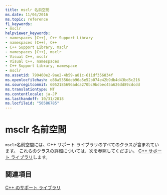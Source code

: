 ```yaml
---
title: msclr 名前空間
ms.date: 11/04/2016
ms.topic: reference
f1_keywords:
- msclr
helpviewer_keywords:
- namespaces [C++], C++ Support Library
- namespaces [C++], C++
- C++ Support Library, msclr
- namespaces [C++], msclr
- Visual C++, msclr
- Visual C++, namespaces
- C++ Support Library, namespace
- msclr
ms.assetid: 799460e2-9ae2-4b59-a81c-611df356834f
ms.openlocfilehash: e88a5356deb96a5e52b074e42b9db4d43bd5c216
ms.sourcegitcommit: 6052185696adca270bc9bdbec45a626dd89cdcdd
ms.translationtype: MT
ms.contentlocale: ja-JP
ms.lasthandoff: 10/31/2018
ms.locfileid: "50586785"
---
```

# <a name="msclr-namespace"></a>msclr 名前空間

`msclr`名前空間には、C++ サポート ライブラリのすべてのクラスが含まれています。 これらのクラスの詳細については、次を参照してください。 [C++ サポート ライブラリ](../dotnet/cpp-support-library.md)します。

## <a name="see-also"></a>関連項目

[C++ のサポート ライブラリ](../dotnet/cpp-support-library.md)